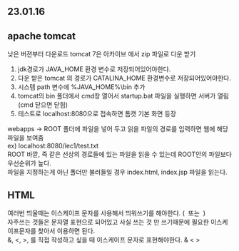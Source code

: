 ## 23.01.16

## apache tomcat
낮은 버젼부터 다운로드 tomcat 7은 아카이브 에서 zip 파일로 다운 받기   
1. jdk경로가 JAVA_HOME 환경 변수로 저장되어있어야한다.   
2. 다운 받은 tomcat 의 경로가 CATALINA_HOME 환경변수로 저장되어있어야한다.   
3. 시스템 path 변수에 %JAVA_HOME%\bin 추가
4. tomcat의 bin 폴더에서 cmd창 열어서 startup.bat 파일을 실행하면 서버가 열림(cmd 닫으면 닫힘)
5. 테스트로 localhost:8080으로 접속하면 톰캣 기본 화면 등장

webapps -> ROOT 폴더에 파일을 넣어 두고 읽을 파일의 경로를 입력하면 웹에 해당 파일을 보여줌    
ex) localhost:8080/lec1/test.txt    
ROOT 바깥, 즉 같은 선상의 경로들에 있는 파일을 읽을 수 있는데 ROOT안의 파일보다 우선순위가 높다.   
파일을 지정하는게 아닌 폴더만 불러들일 경우 index.html, index.jsp 파일을 읽는다.

## HTML
여러번 띄울때는 이스케이프 문자를 사용해서 띄워쓰기를 해야한다. (&nbsp; 또는 &#160;)    
자주쓰는 것들은 문자열 표현으로 되어있고 사실 쓰는 것 만 쓰기때문에 필요한 이스케이프문자를 찾아서 이용하면 된다.    
&, <, >, 를 직접 작성하고 싶을 때 이스케이프 문자로 표현해야한다. &amp; &lt; &gt;

